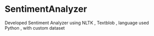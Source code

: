 # SentimentAnalyzer
Developed Sentiment Analyzer using NLTK , Textblob , language used Python , with custom dataset
